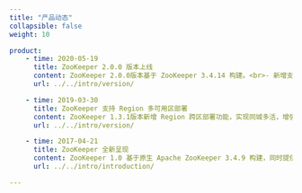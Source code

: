 ```yaml
---
title: "产品动态"
collapsible: false
weight: 10

product:
    - time: 2020-05-19
      title: ZooKeeper 2.0.0 版本上线
      content: ZooKeeper 2.0.0版本基于 ZooKeeper 3.4.14 构建。<br>- 新增支持集群数据备份和恢复功能；<br>- 新增支持自助查看和下载日志等文件；<br>- 新增支持自助开启或关闭 REST 服务；<br>- 禁止删除主节点，以防止极端情况下数据丢失；<br>- 修复部分功能体验问题。
      url: ../../intro/version/

    - time: 2019-03-30
      title: ZooKeeper 支持 Region 多可用区部署
      content: ZooKeeper 1.3.1版本新增 Region 跨区部署功能，实现同城多活，增强业务容灾能力。
      url: ../../intro/version/

    - time: 2017-04-21
      title: ZooKeeper 全新呈现
      content: ZooKeeper 1.0 基于原生 Apache ZooKeeper 3.4.9 构建，同时提供 ZooKeeper REST 服务。适配全新 AppCenter 框架，将开源 ZooKeeper 封装成应用，提供高可用的分布式数据管理与系统协调软件服务。
      url: ../../intro/introduction/

---
```


<!-- 设置上述参数可生成产品动态页  -->
